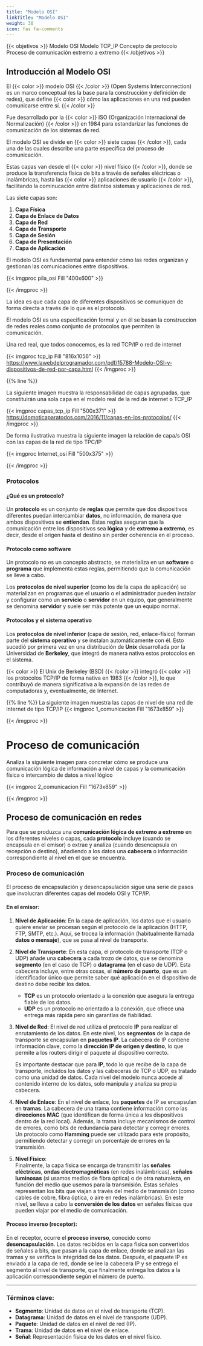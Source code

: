 ```yaml
---
title: "Modelo OSI"
linkTitle: "Modelo OSI"
weight: 30
icon: fas fa-comments
---
```



{{< objetivos  >}}
Modelo OSI
Modelo TCP_IP
Concepto de protocolo
Proceso de comunicación extremo a extremo
{{< /objetivos >}}
## Introducción al Modelo OSI

El {{< color >}} modelo OSI {{< /color >}} (Open Systems Interconnection) es un marco conceptual (es la base para la construcción y definición de redes), que define {{< color >}} cómo las aplicaciones en una red pueden comunicarse entre sí. {{< /color >}}

Fue desarrollado por la {{< color >}} ISO (Organización Internacional de Normalización) {{< /color >}} en 1984 para estandarizar las funciones de comunicación de los sistemas de red.

El modelo OSI se divide en {{< color >}} siete capas {{< /color >}}, cada una de las cuales describe una parte específica del proceso de comunicación.

Estas capas van desde el {{< color >}} nivel físico {{< /color >}}, donde se produce la transferencia física de bits a través de señales eléctricas o inalámbricas, hasta las {{< color >}} aplicaciones de usuario {{< /color >}}, facilitando la cominucación entre distintos sistemas y aplicaciones de red.

Las siete capas son:
1. **Capa Física**
2. **Capa de Enlace de Datos**
3. **Capa de Red**
4. **Capa de Transporte**
5. **Capa de Sesión**
6. **Capa de Presentación**
7. **Capa de Aplicación**

El modelo OSI es fundamental para entender cómo las redes organizan y gestionan las comunicaciones entre dispositivos.

{{< imgproc pila_osi Fill "400x600" >}}

{{< /imgproc >}}


La idea es que cada capa de diferentes dispositivos se comuniquen de forma directa a través de lo que es el protocolo.


El modelo OSI es una especificación formal y en él se basan la construccion de redes reales como conjunto de protocolos que permiten la comunicación.

Una red real, que todos conocemos, es la red TCP/IP o red de internet

{{< imgproc tcp_ip Fill "816x1056" >}}
https://www.lawebdelprogramador.com/pdf/15788-Modelo-OSI-y-dispositivos-de-red-por-capa.html
{{< /imgproc >}}

{{% line %}}

La siguiente imagen muestra la responsabilidad de capas agrupadas, que constituirán una sola capa en el modelo real de la red de internet o  TCP_IP

{{< imgproc capas_tcp_ip Fill "500x371" >}}
https://domoticaparatodos.com/2016/11/capas-en-los-protocolos/
{{< /imgproc >}}

De forma ilustrativa muestra la siguiente imagen la relación de capa/s OSI con las capas de la red de tipo TPC/IP

{{< imgproc  Internet_osi Fill "500x375" >}}

{{< /imgproc >}}

### Protocolos
#### ¿Qué es un protocolo?

Un **protocolo** es un conjunto de **reglas** que permite que dos dispositivos diferentes puedan intercambiar **datos**, no información, de manera que ambos dispositivos se **entiendan**. Estas reglas aseguran que la comunicación entre los dispositivos sea **lógica** y de **extremo a extremo**, es decir, desde el origen hasta el destino sin perder coherencia en el proceso.

#### Protocolo como software

Un protocolo no es un concepto abstracto, se materializa en un **software** o **programa** que implementa estas reglas, permitiendo que la comunicación se lleve a cabo.

Los **protocolos de nivel superior** (como los de la capa de aplicación) se materializan en programas que el usuario o el administrador pueden instalar y configurar como un **servicio** o **servidor** en un equipo, que generalmente se denomina **servidor** y suele ser más potente que un equipo normal.

#### Protocolos y el sistema operativo

Los **protocolos de nivel inferior** (capa de sesión, red, enlace-físico) forman parte del **sistema operativo** y se instalan automáticamente con él. Esto sucedió por primera vez en una distribución de **Unix** desarrollada por la Universidad de **Berkeley**, que integró de manera nativa estos protocolos en el sistema.

{{< color >}} El Unix de Berkeley (BSD) {{< /color >}} integró {{< color >}} los protocolos TCP/IP de forma nativa en 1983 {{< /color >}}, lo que contribuyó de manera significativa a la expansión de las redes de computadoras y, eventualmente, de Internet.

{{% line %}}
La siguiente imagen muestra las capas de nivel de una red de internet de tipo TCP/IP
{{< imgproc 1_comunicacion Fill "1673x859" >}}


{{< /imgproc >}}


# Proceso de comunicación

Analiza la siguiente imagen para concretar cómo se produce una comunicación lógica de información  a nivel de capas y la comunicación física o intercambio de datos a nivel lógico

{{< imgproc 2_comunicacion Fill "1673x859" >}}

{{< /imgproc >}}

## Proceso de comunicación en redes

Para que se produzca una **comunicación lógica de extremo a extremo** en los diferentes niveles o capas, cada **protocolo** incluye (cuando se encapsula en el emisor) o extrae y analiza (cuando desencapsula en recepción o destino), añadiendo a los datos una **cabecera** o información correspondiente al nivel en el que se encuentra.

### Proceso de comunicación

El proceso de encapsulación y desencapsulación sigue una serie de pasos que involucran diferentes capas del modelo OSI y TCP/IP.

#### En el emisor:

1. **Nivel de Aplicación**:
   En la capa de aplicación, los datos que el usuario quiere enviar se procesan según el protocolo de la aplicación (HTTP, FTP, SMTP, etc.). Aquí, se trocea la información (habitualmente llamada **datos o mensaje**), que se pasa al nivel de transporte.

2. **Nivel de Transporte**:
   En esta capa, el protocolo de transporte (TCP o UDP) añade una **cabecera** a cada trozo de datos, que se denomina **segmento** (en el caso de TCP) o **datagrama** (en el caso de UDP). Esta cabecera incluye, entre otras cosas, el **número de puerto**, que es un identificador único que permite saber qué aplicación en el dispositivo de destino debe recibir los datos.

    - **TCP** es un protocolo orientado a la conexión que asegura la entrega fiable de los datos.
    - **UDP** es un protocolo no orientado a la conexión, que ofrece una entrega más rápida pero sin garantías de fiabilidad.

3. **Nivel de Red**:
   El nivel de red utiliza el protocolo **IP** para realizar el enrutamiento de los datos. En este nivel, los **segmentos** de la capa de transporte se encapsulan en **paquetes IP**. La cabecera de IP contiene información clave, como la **dirección IP de origen y destino**, lo que permite a los routers dirigir el paquete al dispositivo correcto.

   Es importante destacar que para **IP**, todo lo que recibe de la capa de transporte, incluidos los datos y las cabeceras de TCP o UDP, es tratado como una unidad de datos. Cada nivel del modelo nunca accede al contenido interno de los datos, solo manipula y analiza su propia cabecera.

4. **Nivel de Enlace**:
   En el nivel de enlace, los **paquetes** de IP se encapsulan en **tramas**. La cabecera de una trama contiene información como las **direcciones MAC** (que identifican de forma única a los dispositivos dentro de la red local). Además, la trama incluye mecanismos de control de errores, como bits de redundancia para detectar y corregir errores. Un protocolo como **Hamming** puede ser utilizado para este propósito, permitiendo detectar y corregir un porcentaje de errores en la transmisión.

5. **Nivel Físico**:  
   Finalmente, la capa física se encarga de transmitir las **señales eléctricas**, **ondas electromagnéticas** (en redes inalámbricas), **señales luminosas** (si usamos medios de fibra óptica) o de otra naturaleza, en función del medio que usemos para la transmisión. Estas señales representan los bits que viajan a través del medio de transmisión (como cables de cobre, fibra óptica, o aire en redes inalámbricas). En este nivel, se lleva a cabo la **conversión de los datos** en señales físicas que pueden viajar por el medio de comunicación.

#### Proceso inverso (receptor):

En el receptor, ocurre el **proceso inverso**, conocido como **desencapsulación**. Los datos recibidos en la capa física son convertidos de señales a bits, que pasan a la capa de enlace, donde se analizan las tramas y se verifica la integridad de los datos. Después, el paquete IP es enviado a la capa de red, donde se lee la cabecera IP y se entrega el segmento al nivel de transporte, que finalmente entrega los datos a la aplicación correspondiente según el número de puerto.

---

### Términos clave:

- **Segmento**: Unidad de datos en el nivel de transporte (TCP).
- **Datagrama**: Unidad de datos en el nivel de transporte (UDP).
- **Paquete**: Unidad de datos en el nivel de red (IP).
- **Trama**: Unidad de datos en el nivel de enlace.
- **Señal**: Representación física de los datos en el nivel físico.
